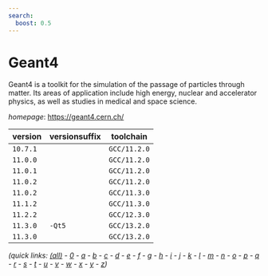 ```yaml
---
search:
  boost: 0.5
---
```

# Geant4

Geant4 is a toolkit for the simulation of the passage of particles through matter.  Its areas of application include high energy, nuclear and accelerator physics,  as well as studies in medical and space science.

*homepage*: <https://geant4.cern.ch/>

version | versionsuffix | toolchain
--------|---------------|----------
``10.7.1`` |  | ``GCC/11.2.0``
``11.0.0`` |  | ``GCC/11.2.0``
``11.0.1`` |  | ``GCC/11.2.0``
``11.0.2`` |  | ``GCC/11.2.0``
``11.0.2`` |  | ``GCC/11.3.0``
``11.1.2`` |  | ``GCC/11.3.0``
``11.2.2`` |  | ``GCC/12.3.0``
``11.3.0`` | ``-Qt5`` | ``GCC/13.2.0``
``11.3.0`` |  | ``GCC/13.2.0``


*(quick links: [(all)](../index.md) - [0](../0/index.md) - [a](../a/index.md) - [b](../b/index.md) - [c](../c/index.md) - [d](../d/index.md) - [e](../e/index.md) - [f](../f/index.md) - [g](../g/index.md) - [h](../h/index.md) - [i](../i/index.md) - [j](../j/index.md) - [k](../k/index.md) - [l](../l/index.md) - [m](../m/index.md) - [n](../n/index.md) - [o](../o/index.md) - [p](../p/index.md) - [q](../q/index.md) - [r](../r/index.md) - [s](../s/index.md) - [t](../t/index.md) - [u](../u/index.md) - [v](../v/index.md) - [w](../w/index.md) - [x](../x/index.md) - [y](../y/index.md) - [z](../z/index.md))*

